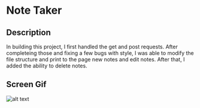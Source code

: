 # Note Taker

## Description
In building this project, I first handled the get and post requests. After completeing those and fixing a few bugs with style, I was able to modify the file structure and print to the page new notes and edit notes. After that, I added the ability to delete notes. 

## Screen Gif
![alt text](https://github.com/akaser23/note-taker/blob/main/Untitled_%20Oct%2011,%202020%204_39%20PM.gif?raw=true)
